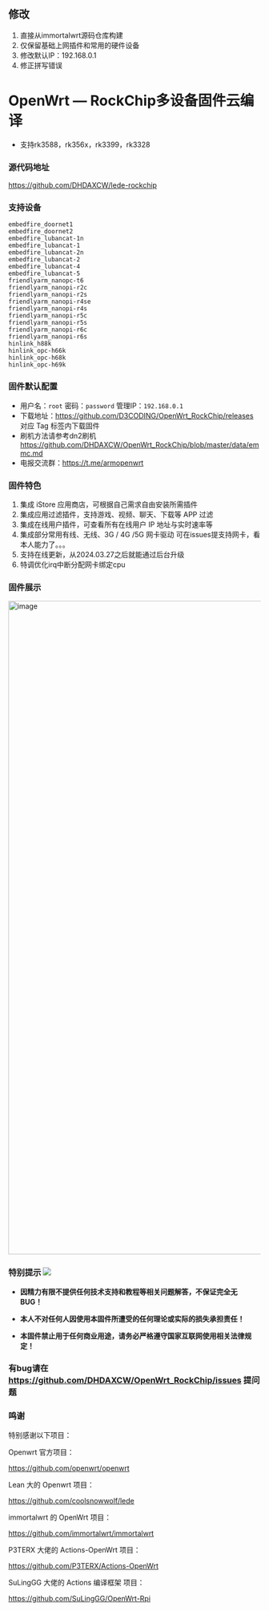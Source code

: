 ## 修改
1. 直接从immortalwrt源码仓库构建
2. 仅保留基础上网插件和常用的硬件设备
3. 修改默认IP：192.168.0.1
4. 修正拼写错误

# OpenWrt — RockChip多设备固件云编译
- 支持rk3588，rk356x，rk3399，rk3328
### 源代码地址
https://github.com/DHDAXCW/lede-rockchip

### 支持设备
```
embedfire_doornet1
embedfire_doornet2
embedfire_lubancat-1n
embedfire_lubancat-1
embedfire_lubancat-2n
embedfire_lubancat-2
embedfire_lubancat-4
embedfire_lubancat-5
friendlyarm_nanopc-t6
friendlyarm_nanopi-r2c
friendlyarm_nanopi-r2s
friendlyarm_nanopi-r4se
friendlyarm_nanopi-r4s
friendlyarm_nanopi-r5c
friendlyarm_nanopi-r5s
friendlyarm_nanopi-r6c
friendlyarm_nanopi-r6s
hinlink_h88k
hinlink_opc-h66k
hinlink_opc-h68k
hinlink_opc-h69k
```

### 固件默认配置
- 用户名：`root` 密码：`password` 管理IP：`192.168.0.1`
- 下载地址：https://github.com/D3CODING/OpenWrt_RockChip/releases 对应 Tag 标签内下载固件
- 刷机方法请参考dn2刷机 https://github.com/DHDAXCW/OpenWrt_RockChip/blob/master/data/emmc.md
- 电报交流群：https://t.me/armopenwrt

### 固件特色
1. 集成 iStore 应用商店，可根据自己需求自由安装所需插件
2. 集成应用过滤插件，支持游戏、视频、聊天、下载等 APP 过滤
3. 集成在线用户插件，可查看所有在线用户 IP 地址与实时速率等
4. 集成部分常用有线、无线、3G / 4G /5G 网卡驱动 可在issues提支持网卡，看本人能力了。。。
5. 支持在线更新，从2024.03.27之后就能通过后台升级
6. 特调优化irq中断分配网卡绑定cpu

### 固件展示
<img width="1304" alt="image" src="https://github.com/DHDAXCW/OpenWrt_RockChip/assets/74764072/acc32c0b-a8aa-4250-88c1-a1d4d3f24ec2">

### 特别提示 [![](https://img.shields.io/badge/-个人免责声明-FFFFFF.svg)](#特别提示-)

- **因精力有限不提供任何技术支持和教程等相关问题解答，不保证完全无 BUG！**

- **本人不对任何人因使用本固件所遭受的任何理论或实际的损失承担责任！**

- **本固件禁止用于任何商业用途，请务必严格遵守国家互联网使用相关法律规定！**

### 有bug请在 https://github.com/DHDAXCW/OpenWrt_RockChip/issues 提问题

### 鸣谢

特别感谢以下项目：

Openwrt 官方项目：

<https://github.com/openwrt/openwrt>

Lean 大的 Openwrt 项目：

<https://github.com/coolsnowwolf/lede>

immortalwrt 的 OpenWrt 项目：

<https://github.com/immortalwrt/immortalwrt>

P3TERX 大佬的 Actions-OpenWrt 项目：

<https://github.com/P3TERX/Actions-OpenWrt>

SuLingGG 大佬的 Actions 编译框架 项目：

https://github.com/SuLingGG/OpenWrt-Rpi
